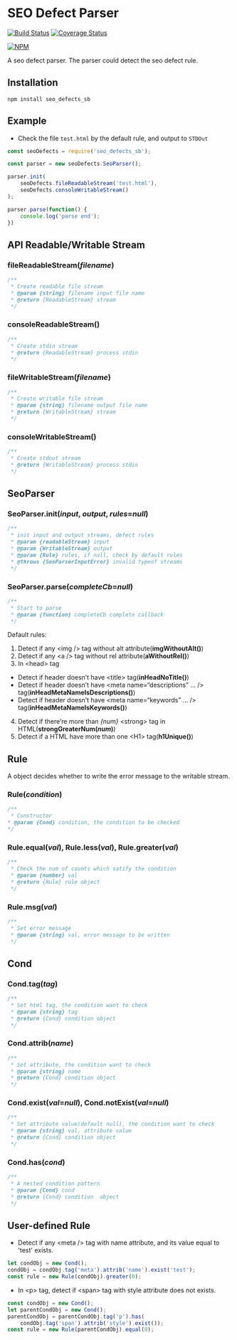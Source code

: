 # SEO Defect Parser
[![Build Status](https://travis-ci.org/berton1679/seo_defects.svg?branch=master)](https://travis-ci.org/berton1679/seo_defects)
[![Coverage Status](https://coveralls.io/repos/github/berton1679/seo_defects/badge.svg?branch=master)](https://coveralls.io/github/berton1679/seo_defects?branch=master)

[![NPM](https://nodei.co/npm/seo_defects_sb.png)](https://nodei.co/npm/seo_defects_sb/)
<!--[![NPM](https://nodei.co/npm-dl/seo_defects_sb.png?height=3)](https://nodei.co/npm/seo_defects_sb/)-->
A seo defect parser. The parser could detect the seo defect rule.


## Installation
```
npm install seo_defects_sb
```

## Example

* Check the file `test.html` by the default rule, and output to `STDOut`

```javascript
const seoDefects = require('seo_defects_sb');

const parser = new seoDefects.SeoParser();

parser.init(
    seoDefects.fileReadableStream('test.html'),
    seoDefects.consoleWritableStream()
);

parser.parse(function() {
    console.log('parse end');
})
```



## API Readable/Writable Stream
### fileReadableStream(_filename_)
``` javascript
/**
 * Create readable file stream
 * @param {string} filename input file name
 * @return {ReadableStream} stream
 */
```
### consoleReadableStream()
``` javascript
/**
 * Create stdin stream
 * @return {ReadableStream} process stdin
 */
```
### fileWritableStream(_filename_)
``` javascript
/**
 * Create writable file stream
 * @param {string} filename output file name
 * @return {WritableStream} stream
 */
```
### consoleWritableStream()
``` javascript
/**
 * Create stdout stream
 * @return {WritableStream} process stdin
 */
```

## SeoParser

### SeoParser.init(_input_, _output_, _rules_=_null_)

``` javascript
/**
 * init input and output streams, defect rules
 * @param {readableStream} input
 * @param {WritableStream} output
 * @param {Rule} rules, if null, check by default rules
 * @throws {SeoParserInputError} invalid typeof streams
 */
```

### SeoParser.parse(_completeCb_=_null_)

``` javascript
/**
 * Start to parse
 * @param {function} completeCb complete callback
 */
```

Default rules:
1. Detect if any \<img /\> tag without alt attribute(__imgWithoutAlt()__)
2. Detect if any <a \/> tag without rel attribute(__aWithoutRel()__)
3. In \<head> tag
* Detect if header doesn’t have \<title> tag(__inHeadNoTitle()__)
* Detect if header doesn’t have \<meta name=“descriptions” … /> tag(__inHeadMetaNameIsDescriptions()__)
* Detect if header doesn’t have \<meta name=“keywords” … /> tag(__inHeadMetaNameIsKeywords()__)
4. Detect if there’re more than _{num}_ \<strong> tag in HTML(__strongGreaterNum(_num_)__) 
5. Detect if a HTML have more than one \<H1> tag(__h1Unique()__)

## Rule
A object decides whether to write the error message to the writable stream.

### Rule(_condition_)
```javascript
/**
 * Constructor
* @param {Cond} condition, the condition to be checked
*/
```

### Rule.equal(_val_), Rule.less(_val_), Rule.greater(_val_)

```javascript
/**
 * Check the num of counts which satify the condition
 * @param {number} val
 * @return {Rule} rule object
 */
```

### Rule.msg(_val_)

``` javascript
/**
 * Set error message
 * @param {string} val, error message to be written
 */
```

## Cond

### Cond.tag(_tag_)

``` javascript
/**
 * Set html tag, the condition want to check
 * @param {string} tag
 * @return {Cond} condition object
 */
```

### Cond.attrib(_name_)

``` javascript
/**
 * Set attribute, the condition want to check
 * @param {string} name
 * @return {Cond} condition object
 */
```

### Cond.exist(_val_=_null_), Cond.notExist(_val_=_null_)

``` javascript
/**
 * Set attribute value(default null), the condition want to check
 * @param {string} val, attribute value
 * @return {Cond} condition object
 */
```

### Cond.has(_cond_)
``` javascript
/**
 * A nested condition pattern
 * @param {Cond} cond
 * @return {Cond} condition  object
 */
```

## User-defined Rule
* Detect if any <meta \/> tag with name attribute, and its value equal to 'test' exists.

``` javascript
let condObj = new Cond();
condObj = condObj.tag('meta').attrib('name').exist('test');
const rule = new Rule(condObj).greater(0);
```

* In <p\> tag, detect if <span\> tag with style attribute does not exists.

``` javascript
const condObj = new Cond();
let parentCondObj = new Cond();
parentCondObj = parentCondObj.tag('p').has(
    condObj.tag('span').attrib('style').exist());
const rule = new Rule(parentCondObj).equal(0);
```

